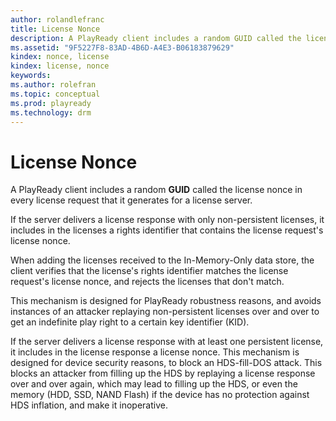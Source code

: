 ```yaml
---
author: rolandlefranc
title: License Nonce
description: A PlayReady client includes a random GUID called the license nonce in every license request that it generates for a license server.
ms.assetid: "9F5227F8-83AD-4B6D-A4E3-B06183879629"
kindex: nonce, license
kindex: license, nonce
keywords:
ms.author: rolefran
ms.topic: conceptual
ms.prod: playready
ms.technology: drm
---
```



# License Nonce


A PlayReady client includes a random **GUID** called the license nonce in every license request that it generates for a license server.

If the server delivers a license response with only non-persistent licenses, it includes in the licenses a rights identifier that contains the license request's license nonce.

When adding the licenses received to the In-Memory-Only data store, the client verifies that the license's rights identifier matches the license request's license nonce, and rejects the licenses that don't match.

This mechanism is designed for PlayReady robustness reasons, and avoids instances of an attacker replaying non-persistent licenses over and over to get an indefinite play right to a certain key identifier (KID).

If the server delivers a license response with at least one persistent license, it includes in the license response a license nonce. This mechanism is designed for device security reasons, to block an HDS-fill-DOS attack. This blocks an attacker from filling up the HDS by replaying a license response over and over again, which may lead to filling up the HDS, or even the memory (HDD, SSD, NAND Flash) if the device has no protection against HDS inflation, and make it inoperative.

